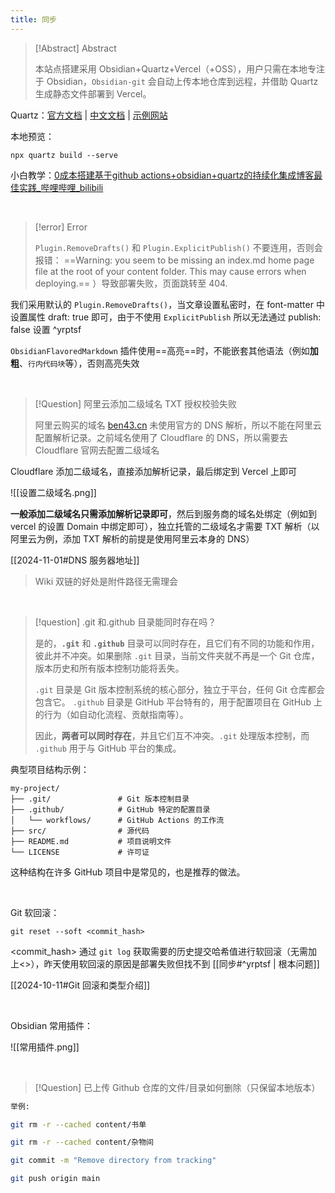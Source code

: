 ```yaml
---
title: 同步
---
```


> [!Abstract] Abstract
> 
> 本站点搭建采用 Obsidian+Quartz+Vercel（+OSS），用户只需在本地专注于 Obsidian，`Obsidian-git` 会自动上传本地仓库到远程，并借助 Quartz 生成静态文件部署到 Vercel。

Quartz：[官方文档](https://quartz.jzhao.xyz/) | [中文文档](https://quartz.songxingguo.com/) | [示例网站](https://jzhao.xyz/)

本地预览：

```shell
npx quartz build --serve
```

小白教学：[0成本搭建基于github actions+obsidian+quartz的持续化集成博客最佳实践\_哔哩哔哩\_bilibili](https://www.bilibili.com/video/BV1vN4y1m7Z6/?spm_id_from=333.1007.top_right_bar_window_history.content.click)

<br>

> [!error] Error
> 
> `Plugin.RemoveDrafts()` 和 `Plugin.ExplicitPublish()` 不要连用，否则会报错：
> ==Warning: you seem to be missing an index.md home page file at the root of your content folder. This may cause errors when deploying.== ）导致部署失败，页面跳转至 404.

我们采用默认的 `Plugin.RemoveDrafts()`，当文章设置私密时，在 font-matter 中设置属性 draft: true 即可，由于不使用 `ExplicitPublish` 所以无法通过 publish: false 设置 ^yrptsf

`ObsidianFlavoredMarkdown` 插件使用==高亮==时，不能嵌套其他语法（例如**加粗**、`行内代码块`等），否则高亮失效

<br>

> [!Question] 阿里云添加二级域名 TXT 授权校验失败
> 
> 阿里云购买的域名 [ben43.cn](ben43.cn) 未使用官方的 DNS 解析，所以不能在阿里云配置解析记录。之前域名使用了 Cloudflare 的 DNS，所以需要去 Cloudflare 官网去配置二级域名

Cloudflare 添加二级域名，直接添加解析记录，最后绑定到 Vercel 上即可

![[设置二级域名.png]]

**一般添加二级域名只需添加解析记录即可**，然后到服务商的域名处绑定（例如到 vercel 的设置 Domain 中绑定即可），独立托管的二级域名才需要 TXT 解析（以阿里云为例，添加 TXT 解析的前提是使用阿里云本身的 DNS）

[[2024-11-01#DNS 服务器地址]]

> Wiki 双链的好处是附件路径无需理会

<br>


> [!question] .git 和.github 目录能同时存在吗？
> 
> 是的，**`.git`** 和 **`.github`** 目录可以同时存在，且它们有不同的功能和作用，彼此并不冲突。如果删除 `.git` 目录，当前文件夹就不再是一个 Git 仓库，版本历史和所有版本控制功能将丢失。
> 
> `.git` 目录是 Git 版本控制系统的核心部分，独立于平台，任何 Git 仓库都会包含它。
> `.github` 目录是 GitHub 平台特有的，用于配置项目在 GitHub 上的行为（如自动化流程、贡献指南等）。
> 
> 因此，**两者可以同时存在**，并且它们互不冲突。`.git` 处理版本控制，而 `.github` 用于与 GitHub 平台的集成。

典型项目结构示例：

```plaintext
my-project/
├── .git/               # Git 版本控制目录
├── .github/            # GitHub 特定的配置目录
│   └── workflows/      # GitHub Actions 的工作流
├── src/                # 源代码
├── README.md           # 项目说明文件
└── LICENSE             # 许可证

```

这种结构在许多 GitHub 项目中是常见的，也是推荐的做法。

<br>

Git 软回滚：

```shell
git reset --soft <commit_hash>
```

<commit_hash> 通过 `git log` 获取需要的历史提交哈希值进行软回滚（无需加上<>），昨天使用软回滚的原因是部署失败但找不到 [[同步#^yrptsf | 根本问题]]

[[2024-10-11#Git 回滚和类型介绍]]

<br>

Obsidian 常用插件：

![[常用插件.png]]

<br>


> [!Question]
> 已上传 Github 仓库的文件/目录如何删除（只保留本地版本）

```bash
举例:

git rm -r --cached content/书单

git rm -r --cached content/杂物间

git commit -m "Remove directory from tracking"

git push origin main
```
